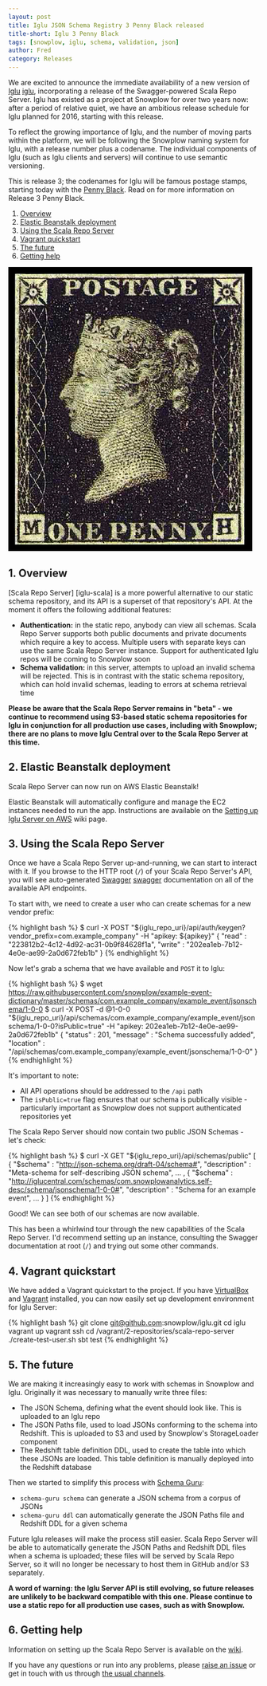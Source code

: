 ```yaml
---
layout: post
title: Iglu JSON Schema Registry 3 Penny Black released
title-short: Iglu 3 Penny Black
tags: [snowplow, iglu, schema, validation, json]
author: Fred
category: Releases
---
```


We are excited to announce the immediate availability of a new version of [Iglu] [iglu], incorporating a release of the Swagger-powered Scala Repo Server. Iglu has existed as a project at Snowplow for over two years now: after a period of relative quiet, we have an ambitious release schedule for Iglu planned for 2016, starting with this release.

To reflect the growing importance of Iglu, and the number of moving parts within the platform, we will be following the Snowplow naming system for Iglu, with a release number plus a codename. The individual components of Iglu (such as Iglu clients and servers) will continue to use semantic versioning.

This is release 3; the codenames for Iglu will be famous postage stamps, starting today with the [Penny Black][penny-black]. Read on for more information on Release 3 Penny Black.

1. [Overview](/blog/2016/03/04/iglu-server-r3-penny-black-released#overview)
2. [Elastic Beanstalk deployment](/blog/2016/03/04/iglu-server-r3-penny-black-released#beanstalk)
3. [Using the Scala Repo Server](/blog/2016/03/04/iglu-server-r3-penny-black-released#usage)
3. [Vagrant quickstart](/blog/2016/03/04/iglu-server-r3-penny-black-released#vagrant)
4. [The future](/blog/2016/03/04/iglu-server-r3-penny-black-released#future)
5. [Getting help](/blog/2016/03/04/iglu-server-r3-penny-black-released#help)

![penny-black][penny-black-img]

<!--more-->

<h2 id="overview">1. Overview</h2>

[Scala Repo Server] [iglu-scala] is a more powerful alternative to our static schema repository, and its API is a superset of that repository's API. At the moment it offers the following additional features:

* **Authentication:** in the static repo, anybody can view all schemas. Scala Repo Server supports both public documents and private documents which require a key to access. Multiple users with separate keys can use the same Scala Repo Server instance. Support for authenticated Iglu repos will be coming to Snowplow soon
* **Schema validation:** in this server, attempts to upload an invalid schema will be rejected. This is in contrast with the static schema repository, which can hold invalid schemas, leading to errors at schema retrieval time

**Please be aware that the Scala Repo Server remains in "beta" - we continue to recommend using S3-based static schema repositories for Iglu in conjunction for all production use cases, including with Snowplow; there are no plans to move Iglu Central over to the Scala Repo Server at this time.**

<h2 id="beanstalk">2. Elastic Beanstalk deployment</h2>

Scala Repo Server can now run on AWS Elastic Beanstalk!

Elastic Beanstalk will automatically configure and manage the EC2 instances needed to run the app. Instructions are available on the [Setting up Iglu Server on AWS][beanstalksetup] wiki page.

<h2 id="usage">3. Using the Scala Repo Server</h2>

Once we have a Scala Repo Server up-and-running, we can start to interact with it. If you browse to the HTTP root (`/`) of your Scala Repo Server's API, you will see auto-generated [Swagger] [swagger] documentation on all of the available API endpoints.

To start with, we need to create a user who can create schemas for a new vendor prefix:

{% highlight bash %}
$ curl -X POST "${iglu_repo_uri}/api/auth/keygen?vendor_prefix=com.example_company" -H "apikey: ${apikey}"
{
  "read" : "223812b2-4c12-4d92-ac31-0b9f84628f1a",
  "write" : "202ea1eb-7b12-4e0e-ae99-2a0d672feb1b"
}
{% endhighlight %}

Now let's grab a schema that we have available and `POST` it to Iglu:

{% highlight bash %}
$ wget https://raw.githubusercontent.com/snowplow/example-event-dictionary/master/schemas/com.example_company/example_event/jsonschema/1-0-0
$ curl -X POST -d @1-0-0 "${iglu_repo_uri}/api/schemas/com.example_company/example_event/jsonschema/1-0-0?isPublic=true" -H "apikey: 202ea1eb-7b12-4e0e-ae99-2a0d672feb1b"
{
  "status" : 201,
  "message" : "Schema successfully added",
  "location" : "/api/schemas/com.example_company/example_event/jsonschema/1-0-0"
}
{% endhighlight %}

It's important to note:

* All API operations should be addressed to the `/api` path
* The `isPublic=true` flag ensures that our schema is publically visible - particularly important as Snowplow does not support authenticated repositories yet

The Scala Repo Server should now contain two public JSON Schemas - let's check:

{% highlight bash %}
$ curl -X GET "${iglu_repo_uri}/api/schemas/public"
[ {
  "$schema" : "http://json-schema.org/draft-04/schema#",
  "description" : "Meta-schema for self-describing JSON schema",
...
, {
  "$schema" : "http://iglucentral.com/schemas/com.snowplowanalytics.self-desc/schema/jsonschema/1-0-0#",
  "description" : "Schema for an example event",
...
} ]
{% endhighlight %}

Good! We can see both of our schemas are now available.

This has been a whirlwind tour through the new capabilities of the Scala Repo Server. I'd recommend setting up an instance, consulting the Swagger documentation at root (`/`) and trying out some other commands.

<h2 id="vagrant">4. Vagrant quickstart</h2>

We have added a Vagrant quickstart to the project. If you have [VirtualBox][vbox] and [Vagrant][vagrant] installed, you can now easily set up development environment for Iglu Server:

{% highlight bash %}
git clone git@github.com:snowplow/iglu.git
cd iglu
vagrant up
vagrant ssh
cd /vagrant/2-repositories/scala-repo-server
./create-test-user.sh
sbt test
{% endhighlight %}

<h2 id="future">5. The future</h2>

We are making it increasingly easy to work with schemas in Snowplow and Iglu. Originally it was necessary to manually write three files:

* The JSON Schema, defining what the event should look like. This is uploaded to an Iglu repo
* The JSON Paths file, used to load JSONs conforming to the schema into Redshift. This is uploaded to S3 and used by Snowplow's StorageLoader component
* The Redshift table definition DDL, used to create the table into which these JSONs are loaded. This table definition is manually deployed into the Redshift database

Then we started to simplify this process with [Schema Guru][schemaguru]:

* `schema-guru schema` can generate a JSON schema from a corpus of JSONs
* `schema-guru ddl` can automatically generate the JSON Paths file and Redshift DDL for a given schema

Future Iglu releases will make the process still easier. Scala Repo Server will be able to automatically generate the JSON Paths and Redshift DDL files when a schema is uploaded; these files will be served by Scala Repo Server, so it will no longer be necessary to host them in GitHub and/or S3 separately.

**A word of warning: the Iglu Server API is still evolving, so future releases are unlikely to be backward compatible with this one. Please continue to use a static repo for all production use cases, such as with Snowplow.**

<h2 id="help">6. Getting help</h2>

Information on setting up the Scala Repo Server is available on the [wiki][configuration].

If you have any questions or run into any problems, please [raise an issue][issues] or get in touch with us through [the usual channels][talk-to-us].

[penny-black-img]: /assets/img/blog/2016/02/penny-black.jpg
[penny-black]: https://en.wikipedia.org/wiki/Penny_Black

[swagger]: http://swagger.io/

[iglu]: https://github.com/snowplow/iglu
[iglu]: https://github.com/snowplow/iglu/tree/master/2-repositories/scala-repo-server

[beanstalk]: https://aws.amazon.com/documentation/elastic-beanstalk/
[beanstalksetup]: https://github.com/snowplow/iglu/wiki/Setting-up-Iglu-Server-on-AWS
[schemaguru]: https://github.com/snowplow/schema-guru
[schemaddl]: https://github.com/snowplow/schema-ddl
[configuration]: https://github.com/snowplow/iglu/wiki/Configure-the-Scala-repository-server

[vagrant]: https://www.vagrantup.com/
[vbox]: https://www.virtualbox.org/

[issues]: https://github.com/snowplow/snowplow/iglu
[talk-to-us]: https://github.com/snowplow/snowplow/wiki/Talk-to-us
